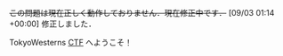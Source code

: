 <s>この問題は現在正しく動作しておりません．現在修正中です．</s>
[09/03 01:14 +00:00] 修正しました．

TokyoWesterns [CTF](http://globalpage.chal.ctf.westerns.tokyo/) へようこそ！